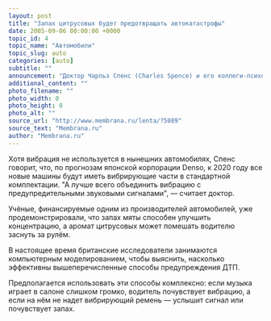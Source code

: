 ```yaml
---
layout: post
title: "Запах цитрусовых будет предотвращать автокатастрофы"
date: 2005-09-06 00:00:00 +0000
topic_id: 4
topic_name: "Автомобили"
topic_slug: auto
categories: [auto]
subtitle: ""
announcement: "Доктор Чарльз Спенс (Charles Spence) и его коллеги-психологи из Оксфорда (University of Oxford) полагают, что в будущем безопасность водителей смогут обеспечить вибрирующие сиденья, педали и ремни безопасности, а также звуковые сигналы и ароматы мяты или цитрусовых."
additional_content: ""
photo_filename: ""
photo_width: 0
photo_height: 0
photo_alt: ""
source_url: "http://www.membrana.ru/lenta/?5089"
source_text: "Membrana.ru"
author: "Membrana.ru"
---
```

Хотя вибрация не используется в нынешних автомобилях, Спенс говорит, что, по прогнозам японской корпорации Denso, к 2020 году все новые машины будут иметь вибрирующие части в стандартной комплектации. "А лучше всего объединить вибрацию с предупредительными звуковыми сигналами", — считает доктор.

Учёные, финансируемые одним из производителей автомобилей, уже продемонстрировали, что запах мяты способен улучшить концентрацию, а аромат цитрусовых может помешать водителю заснуть за рулём.

В настоящее время британские исследователи занимаются компьютерным моделированием, чтобы выяснить, насколько эффективны вышеперечисленные способы предупреждения ДТП.

Предполагается использовать эти способы комплексно: если музыка играет в салоне слишком громко, водитель почувствует вибрацию, а если на нём не надет вибрирующий ремень — услышит сигнал или почувствует запах.
